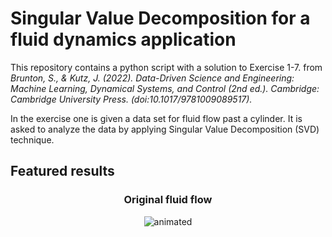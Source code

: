 # Singular Value Decomposition for a fluid dynamics application

This repository contains a python script with a solution to Exercise 1-7. from <i>Brunton, S., & Kutz, J. (2022). Data-Driven Science and Engineering: Machine Learning, Dynamical Systems, and Control (2nd ed.). Cambridge: Cambridge University Press. (doi:10.1017/9781009089517).</i>

In the exercise one is given a data set for fluid flow past a cylinder. It is asked to analyze the data by applying Singular Value Decomposition (SVD) technique.

## Featured results
<h3 align="center">
  Original fluid flow
</h3>
<p align="center">
  <img src="original_flow.gif" alt="animated">
</p>
